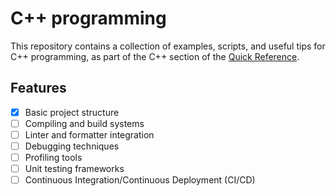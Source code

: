
# C++ programming

This repository contains a collection of examples, scripts, and useful tips for C++ programming, as part of the C++ section of the [Quick Reference](https://github.com/log-ufpb/qr/wiki). 





## Features

- [x]  Basic project structure
- [ ]  Compiling and build systems
- [ ]  Linter and formatter integration
- [ ]  Debugging techniques
- [ ]  Profiling tools
- [ ]  Unit testing frameworks
- [ ]  Continuous Integration/Continuous Deployment (CI/CD)
